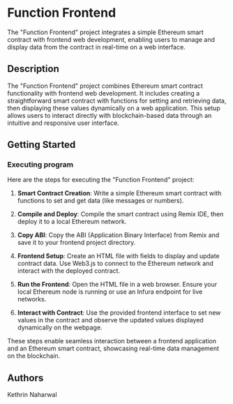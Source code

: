 # Function Frontend

The "Function Frontend" project integrates a simple Ethereum smart contract with frontend web development, enabling users to manage and display data from the contract in real-time on a web interface.

## Description

The "Function Frontend" project combines Ethereum smart contract functionality with frontend web development. It includes creating a straightforward smart contract with functions for setting and retrieving data, then displaying these values dynamically on a web application. This setup allows users to interact directly with blockchain-based data through an intuitive and responsive user interface.

## Getting Started

### Executing program

Here are the steps for executing the "Function Frontend" project:

1. **Smart Contract Creation**: Write a simple Ethereum smart contract with functions to set and get data (like messages or numbers).

2. **Compile and Deploy**: Compile the smart contract using Remix IDE, then deploy it to a local Ethereum network.

3. **Copy ABI**: Copy the ABI (Application Binary Interface) from Remix and save it to your frontend project directory.

4. **Frontend Setup**: Create an HTML file with fields to display and update contract data. Use Web3.js to connect to the Ethereum network and interact with the deployed contract.

5. **Run the Frontend**: Open the HTML file in a web browser. Ensure your local Ethereum node is running or use an Infura endpoint for live networks.

6. **Interact with Contract**: Use the provided frontend interface to set new values in the contract and observe the updated values displayed dynamically on the webpage.

These steps enable seamless interaction between a frontend application and an Ethereum smart contract, showcasing real-time data management on the blockchain.

## Authors

Kethrin Naharwal
